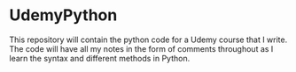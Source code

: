 # UdemyPython
This repository will contain the python code for a Udemy course that I write.
The code will have all my notes in the form of comments throughout as I learn the syntax
and different methods in Python.

